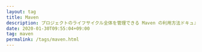 ```yaml
---
layout: tag
title: Maven
description: プロジェクトのライフサイクル全体を管理できる Maven の利用方法ドキュメントです。Maven は Project Object Model (POM) に基づき、プロジェクトのビルド、テスト、ドキュメンテーション、成果物の配備が出来ます。
date: 2020-01-30T09:55:04+09:00
tag: maven
permalink: /tags/maven.html
---
```

